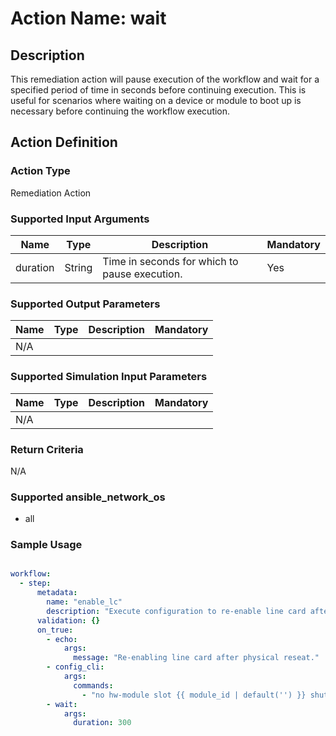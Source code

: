 # Action Name: wait

## Description
This remediation action will pause execution of the workflow and wait for a specified period of time in seconds before continuing execution.  This is useful for scenarios where waiting on a device or module to boot up is necessary before continuing the workflow execution.

## Action Definition

### Action Type
Remediation Action

### Supported Input Arguments

| Name | Type | Description | Mandatory |
|------|------|-------------|-----------|
| duration | String | Time in seconds for which to pause execution. | Yes |

### Supported Output Parameters

| Name | Type | Description | Mandatory |
|------|------|-------------|-----------|
| N/A |  |  |  |

### Supported Simulation Input Parameters

| Name | Type | Description | Mandatory |
|------|------|-------------|-----------|
| N/A |  |  |  |

### Return Criteria ###

N/A

### Supported ansible_network_os

- all

### Sample Usage

``` yaml

workflow:
  - step:
      metadata:
        name: "enable_lc"
        description: "Execute configuration to re-enable line card after physical reseat."
      validation: {}
      on_true:
        - echo: 
            args:
              message: "Re-enabling line card after physical reseat."
        - config_cli:
            args:
              commands:
                - "no hw-module slot {{ module_id | default('') }} shutdown"
        - wait:
            args:
              duration: 300

```